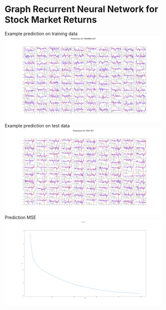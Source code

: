 # Graph Recurrent Neural Network for Stock Market Returns
Example prediction on training data 
![alt-text](https://github.com/claCase/StockGNN/blob/master/results/training_set_500_single.png)
Example prediction on test data
![alt-text](https://github.com/claCase/StockGNN/blob/master/results/test_set_500_single.png)
Prediction MSE 
![alt-text](https://github.com/claCase/StockGNN/blob/master/results/log_loss_single.png)